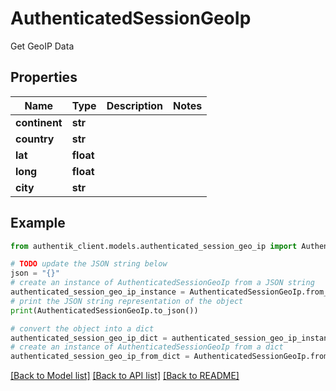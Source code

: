 # AuthenticatedSessionGeoIp

Get GeoIP Data

## Properties

Name | Type | Description | Notes
------------ | ------------- | ------------- | -------------
**continent** | **str** |  | 
**country** | **str** |  | 
**lat** | **float** |  | 
**long** | **float** |  | 
**city** | **str** |  | 

## Example

```python
from authentik_client.models.authenticated_session_geo_ip import AuthenticatedSessionGeoIp

# TODO update the JSON string below
json = "{}"
# create an instance of AuthenticatedSessionGeoIp from a JSON string
authenticated_session_geo_ip_instance = AuthenticatedSessionGeoIp.from_json(json)
# print the JSON string representation of the object
print(AuthenticatedSessionGeoIp.to_json())

# convert the object into a dict
authenticated_session_geo_ip_dict = authenticated_session_geo_ip_instance.to_dict()
# create an instance of AuthenticatedSessionGeoIp from a dict
authenticated_session_geo_ip_from_dict = AuthenticatedSessionGeoIp.from_dict(authenticated_session_geo_ip_dict)
```
[[Back to Model list]](../README.md#documentation-for-models) [[Back to API list]](../README.md#documentation-for-api-endpoints) [[Back to README]](../README.md)



